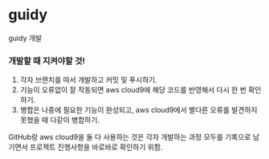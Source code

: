 # guidy
guidy 개발

### 개발할 때 지켜야할 것!
1) 각자 브랜치를 따서 개발하고 커밋 및 푸시하기.<br>
2) 기능이 오류없이 잘 작동되면 aws cloud9에 해당 코드를 반영해서 다시 한 번 확인하기.<br>
3) 병합은 나중에 필요한 기능이 완성되고, aws cloud9에서 별다른 오류를 발견하지 못했을 때 다같이 병합하기.<br>

GitHub랑 aws cloud9을 둘 다 사용하는 것은 각자 개발하는 과정 모두를 기록으로 남기면서 프로젝트 진행사항을 바로바로 확인하기 위함.